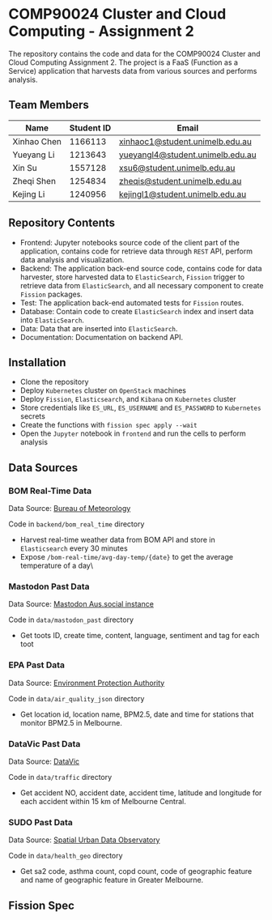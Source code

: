 # COMP90024 Cluster and Cloud Computing - Assignment 2

The repository contains the code and data for the COMP90024 Cluster and Cloud Computing Assignment 2. The project is a FaaS (Function as a Service) application that harvests data from various sources and performs analysis.

## Team Members

| Name        | Student ID | Email                           |
| ----------- | ---------- | ------------------------------- |
| Xinhao Chen | 1166113    | xinhaoc1@student.unimelb.edu.au |
| Yueyang Li  | 1213643    | yueyangl4@student.unimelb.edu.au|
| Xin Su      | 1557128    | xsu6@student.unimelb.edu.au     |
| Zheqi Shen  | 1254834    | zheqis@student.unimelb.edu.au   |
| Kejing Li   | 1240956    | kejingl1@student.unimelb.edu.au

## Repository Contents
- Frontend: Jupyter notebooks source code of the client part of the application,
contains code for retrieve data through `REST` API, perform data analysis and visualization.
- Backend: The application back-end source code, contains code for data harvester, store harvested data to `ElasticSearch`,
`Fission` trigger to retrieve data from `ElasticSearch`, and all necessary component to create `Fission` packages.
- Test: The application back-end automated tests for `Fission` routes.
- Database: Contain code to create `ElasticSearch` index and insert data into `ElasticSearch`.
- Data: Data that are inserted into `ElasticSearch`.
- Documentation: Documentation on backend API.


## Installation

- Clone the repository
- Deploy `Kubernetes` cluster on `OpenStack` machines
- Deploy `Fission`, `Elasticsearch`, and `Kibana` on `Kubernetes` cluster
- Store credentials like `ES_URL`, `ES_USERNAME` and `ES_PASSWORD` to `Kubernetes` secrets
- Create the functions with `fission spec apply --wait`
- Open the `Jupyter` notebook in `frontend` and run the cells to perform analysis

## Data Sources

### BOM Real-Time Data

Data Source: [Bureau of Meteorology](https://reg.bom.gov.au/)

Code in `backend/bom_real_time` directory

- Harvest real-time weather data from BOM API and store in `Elasticsearch` every 30 minutes
- Expose `/bom-real-time/avg-day-temp/{date}` to get the average temperature of a day\

### Mastodon Past Data

Data Source: [Mastodon Aus.social instance](https://aus.social)

Code in `data/mastodon_past` directory

- Get toots ID, create time, content, language, sentiment and tag for each toot

### EPA Past Data

Data Source: [Environment Protection Authority](https://www.epa.vic.gov.au/)

Code in `data/air_quality_json` directory

- Get location id, location name, BPM2.5, date and time for stations that monitor BPM2.5 in Melbourne. 

### DataVic Past Data

Data Source: [DataVic](https://www.data.vic.gov.au/)

Code in `data/traffic` directory

- Get accident NO, accident date, accident time, latitude and longitude for each accident within 15 km of Melbourne Central.

### SUDO Past Data

Data Source: [Spatial Urban Data Observatory](https://sudo.eresearch.unimelb.edu.au)

Code in `data/health_geo` directory

- Get sa2 code, asthma count, copd count, code of geographic feature and name of geographic feature in Greater Melbourne.

## Fission Spec


